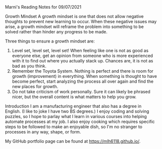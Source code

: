 Marni's Reading Notes for 09/07/2021

Growth Mindset
A growth mindset is one that does not allow negative thoughts to prevent new learning to occur.  When these negative issues may arise, a growth mindset will reframe the problem into something to be solved rather than hinder any progress to be made.

Three things to ensure a growth mindset are:
1. Level set, level set, level set!  When feeling like one is not as good as everyone else, get an opinion from someone who is more experienced with it to find out where you actually stack up.  Chances are, it is not as bad as you think.
2. Remember the Toyota System.  Nothing is perfect and there is room for growth (improvement) in everything.  When something is thought to have become perfect, start analyzing the process all over again and find the new places for growth.
3. Do not take criticism of work personally.  Sure it can likely be phrased nicer, but the overall content is what matters to help you grow.

Introduction
I am a manufacturing engineer that also has a degree in English.  (I like to joke I have two BS degrees.)  I enjoy coding and solving puzzles, so I hope to parlay what I learn in various courses into helping automate processes at my job.  I also enjoy cooking which requires specific steps to be followed to make an enjoyable dish, so I'm no stranger to processes in any way, shape, or form.

My GitHub portfolio page can be found at https://mlh6118.github.io/.
